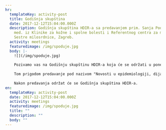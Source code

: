```yaml
---
hr:
  templateKey: activity-post
  title: Godišnja skupština
  date: 2017-12-12T15:04:00.000Z
  description: Godišnja skupština HDIR-a sa predavanjem prim. Sanja Poduje, dr.
    med. iz Klinike za kožne i spolne bolesti i Referentnog centra za melanom, KBC
    Sestre milosrdnice, Zagreb.
  activity: meetings
  featuredimage: /img/spoduje.jpg
  body: |-
    ![](/img/spoduje.jpg)
    
    Pozivamo vas na Godišnju skupštinu HDIR-a koja će se održati u ponedjeljak 11.12.2017. g. na Institutu Ruđer Bošković u dvorani I. krila s početkom u 14 sati.
    
    Tom prigodom predavanje pod nazivom "Novosti u epidemiologiji, dijagnostici i terapiji melanoma" održati će prim. Sanja Poduje, dr. med. iz Klinike za kožne i spolne bolesti i Referentnog centra za melanom, KBC Sestre milosrdnice, Zagreb.
    
    Nakon predavanja održat će se Godišnja skupština HDIR-a.
en:
  templateKey: activity-post
  date: 2017-12-12T15:04:00.000Z
  activity: meetings
  featuredimage: /img/spoduje.jpg
  title: ""
  description: ""
  body: ""
---
```

